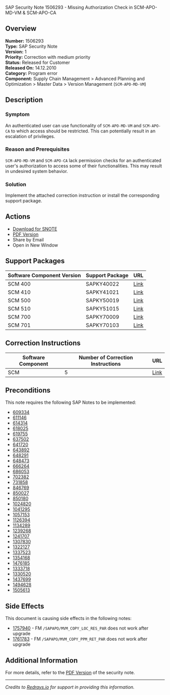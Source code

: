 SAP Security Note 1506293 - Missing Authorization Check in SCM-APO-MD-VM & SCM-APO-CA

## Overview
**Number:** 1506293  
**Type:** SAP Security Note  
**Version:** 1  
**Priority:** Correction with medium priority  
**Status:** Released for Customer  
**Released On:** 14.12.2010  
**Category:** Program error  
**Component:** Supply Chain Management > Advanced Planning and Optimization > Master Data > Version Management (`SCM-APO-MD-VM`)

## Description
### Symptom
An authenticated user can use functionality of `SCM-APO-MD-VM` and `SCM-APO-CA` to which access should be restricted. This can potentially result in an escalation of privileges.

### Reason and Prerequisites
`SCM-APO-MD-VM` and `SCM-APO-CA` lack permission checks for an authenticated user's authorization to access some of their functionalities. This may result in undesired system behavior.

### Solution
Implement the attached correction instruction or install the corresponding support package.

## Actions
- [Download for SNOTE](https://notesdownloads.sap.com/note/0040000008924372017)
- [PDF Version](https://me.sap.com/sap/support/sfm/notes/print/0001506293?language=en-US&token=EC998EBA2F2F82EFD44729CACE00DE19)
- Share by Email
- Open in New Window

## Support Packages
| Software Component Version | Support Package | URL |
|----------------------------|-----------------|-----|
| SCM 400                    | SAPKY40022      | [Link](https://me.sap.com/supportpackage/SAPKY40022) |
| SCM 410                    | SAPKY41021      | [Link](https://me.sap.com/supportpackage/SAPKY41021) |
| SCM 500                    | SAPKY50019      | [Link](https://me.sap.com/supportpackage/SAPKY50019) |
| SCM 510                    | SAPKY51015      | [Link](https://me.sap.com/supportpackage/SAPKY51015) |
| SCM 700                    | SAPKY70009      | [Link](https://me.sap.com/supportpackage/SAPKY70009) |
| SCM 701                    | SAPKY70103      | [Link](https://me.sap.com/supportpackage/SAPKY70103) |

## Correction Instructions
| Software Component | Number of Correction Instructions | URL |
|--------------------|-----------------------------------|-----|
| SCM                | 5                                 | [Link](https://me.sap.com/corrins/0001506293/418) |

## Preconditions
This note requires the following SAP Notes to be implemented:
- [609334](https://me.sap.com/notes/609334)
- [611146](https://me.sap.com/notes/611146)
- [614314](https://me.sap.com/notes/614314)
- [618025](https://me.sap.com/notes/618025)
- [619755](https://me.sap.com/notes/619755)
- [637502](https://me.sap.com/notes/637502)
- [641720](https://me.sap.com/notes/641720)
- [643892](https://me.sap.com/notes/643892)
- [648291](https://me.sap.com/notes/648291)
- [648473](https://me.sap.com/notes/648473)
- [666264](https://me.sap.com/notes/666264)
- [686053](https://me.sap.com/notes/686053)
- [702382](https://me.sap.com/notes/702382)
- [731858](https://me.sap.com/notes/731858)
- [846769](https://me.sap.com/notes/846769)
- [850027](https://me.sap.com/notes/850027)
- [850180](https://me.sap.com/notes/850180)
- [1024820](https://me.sap.com/notes/1024820)
- [1041295](https://me.sap.com/notes/1041295)
- [1057153](https://me.sap.com/notes/1057153)
- [1126394](https://me.sap.com/notes/1126394)
- [1134289](https://me.sap.com/notes/1134289)
- [1239268](https://me.sap.com/notes/1239268)
- [1241707](https://me.sap.com/notes/1241707)
- [1307830](https://me.sap.com/notes/1307830)
- [1322127](https://me.sap.com/notes/1322127)
- [1337523](https://me.sap.com/notes/1337523)
- [1354168](https://me.sap.com/notes/1354168)
- [1476185](https://me.sap.com/notes/1476185)
- [1333718](https://me.sap.com/notes/1333718)
- [1330520](https://me.sap.com/notes/1330520)
- [1437699](https://me.sap.com/notes/1437699)
- [1494628](https://me.sap.com/notes/1494628)
- [1505613](https://me.sap.com/notes/1505613)

## Side Effects
This document is causing side effects in the following notes:
- [1757940](https://me.sap.com/notes/1757940) - FM `/SAPAPO/MVM_COPY_LOC_RES_PAR` does not work after upgrade
- [1761783](https://me.sap.com/notes/1761783) - FM `/SAPAPO/MVM_COPY_PPM_RET_PAR` does not work after upgrade

## Additional Information
For more details, refer to the [PDF Version](https://me.sap.com/sap/support/sfm/notes/print/0001506293?language=en-US&token=EC998EBA2F2F82EFD44729CACE00DE19) of the security note.

---
*Credits to [Redrays.io](https://redrays.io) for support in providing this information.*